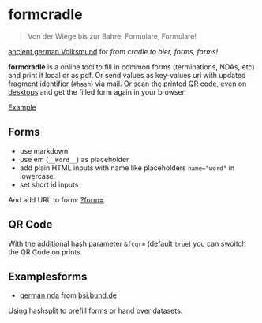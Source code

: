 # formcradle

> Von der Wiege bis zur Bahre,
> Formulare, Formulare!

[ancient german Volksmund](//aphorismen.de/zitat/72791) for _from cradle to bier, forms, forms!_

__formcradle__ is a online tool to fill in common forms (terminations, NDAs, etc) and print it local or as pdf.
Or send values as key-values url with updated fragment identifier (`#hash`) via mail.
Or scan the printed QR code, even on [desktops](//www.the-qrcode-generator.com/scan) and get the filled form again in your browser.

[Example](//klml.github.io/formcradle/?form=forms/nda_de.md#ag=Example%20AG&an=Max%20Muster&stra%C3%9Fe_an=Fakestreet%20123&plz_an=12345&ort_an=Musterstadt&verteten=Maximilian%20Mustermann&auftrag=Rollout%20Formularcenter&gericht=Berlin&ort_ag=M%C3%BCnchen&datum_ag=&ort_an_sub=Berlin&datum_an=2018-02-22
)

## Forms

* use markdown
* use em (`__Word__`) as placeholder
* add plain HTML inputs with name like placeholders `name="word"` in lowercase.
* set short id inputs

And add URL to form: [?form=](https://klml.github.io/formcradle/?form=).

## QR Code

With the additional hash parameter `&fcqr=` (default `true`) you can swoitch the QR Code on prints.

## Examplesforms

* [german nda](https://klml.github.io/formcradle/?form=forms/nda_de.md) from [bsi.bund.de](https://www.bsi.bund.de/SharedDocs/Downloads/DE/BSI/Grundschutz/Hilfsmittel/Muster/vertraulichkeitsvereinbarung_pdf.pdf?__blob=publicationFile&v=2 )



Using [hashsplit](https://github.com/klml/hashsplit) to prefill forms or hand over datasets.
